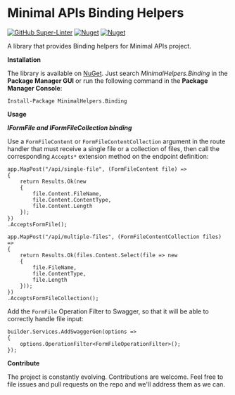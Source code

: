 # Minimal APIs Binding Helpers

[![GitHub Super-Linter](https://github.com/marcominerva/MinimalHelpers.Binding/workflows/Lint%20Code%20Base/badge.svg)](https://github.com/marketplace/actions/super-linter)
[![Nuget](https://img.shields.io/nuget/v/MinimalHelpers.Binding)](https://www.nuget.org/packages/MinimalHelpers.Binding)
[![Nuget](https://img.shields.io/nuget/dt/MinimalHelpers.Binding)](https://www.nuget.org/packages/MinimalHelpers.Binding)

A library that provides Binding helpers for Minimal APIs project.

**Installation**

The library is available on [NuGet](https://www.nuget.org/packages/MinimalHelpers.Binding). Just search *MinimalHelpers.Binding* in the **Package Manager GUI** or run the following command in the **Package Manager Console**:

    Install-Package MinimalHelpers.Binding

**Usage**

***IFormFile and IFormFileCollection binding***

Use a `FormFileContent` or `FormFileContentCollection` argument in the route handler that must receive a single file or a collection of files, then call the corresponding `Accepts*` extension method on the endpoint definition:

    app.MapPost("/api/single-file", (FormFileContent file) =>
    {
        return Results.Ok(new
        {
            file.Content.FileName,
            file.Content.ContentType,
            file.Content.Length
        });
    })
    .AcceptsFormFile();

    app.MapPost("/api/multiple-files", (FormFileContentCollection files) =>
    {
        return Results.Ok(files.Content.Select(file => new
        {
            file.FileName,
            file.ContentType,
            file.Length
        }));
    })
    .AcceptsFormFileCollection();

Add the `FormFile` Operation Filter to Swagger, so that it will be able to correctly handle file input:

    builder.Services.AddSwaggerGen(options =>
    {
        options.OperationFilter<FormFileOperationFilter>();
    });

**Contribute**

The project is constantly evolving. Contributions are welcome. Feel free to file issues and pull requests on the repo and we'll address them as we can. 
